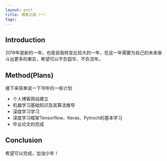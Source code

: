 ```yaml
---
layout: post
title: 博客之路（一）
tags:
---
```


## Introduction

2019年是新的一年，也是自我转变比较大的一年，在这一年需要为自己的未来奋斗出更多的果实，希望可以不负韶华、不负流年。



## Method(Plans)

接下来简单说一下19年的一些计划

* 个人博客网站建立
* 机器学习基础知识及其算法推导
* 深度学习学习
* 深度学习框架Tensorflow、Keras、Pytroch的基本学习
* 毕业论文的完成

##  Conclusion

希望可以完成，加油少年！